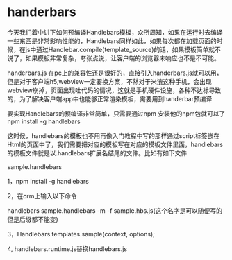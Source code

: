 # handerbars
<p>今天我们着中讲下如何预编译Handlebars模板，众所周知，如果在运行时去编译一些东西是非常影响性能的，Handlebars同样如此，如果每次都在加载页面的时候，在js中通过Handlebar.compile(template_source)的话，如果模板简单就不说了，如果模板非常复杂，夸张点说，让客户端的浏览器未响应也不是不可能。
<p>handerbars.js 在pc上的兼容性还是很好的，直接引入handerbars.js就可以用，但是对于客户端h5,webview一定要换方案，不然对于米渣这种手机，会出现webview崩掉，页面出现吐代码的情况，这就是手机硬件设施，各种不达标导致的，为了解决客户端app中也能够正常渲染模板，需要用到handerbar预编译
<p> 要实现Handlebars的预编译非常简单，只需要通过npm 安装他的npm包就可以了 npm install -g handlebars
<p> 这时候，handlebars的模板也不用再像入门教程中写的那样通过script标签嵌在Html的页面中了，我们需要把对应的模板写在对应的模板文件里面，handlebars的模板文件就是以.handlebars扩展名结尾的文件。比如有如下文件

sample.handlebars
<p> 1，npm install -g handlebars 
<p> 2，在crm上输入以下命令
<p> handlebars sample.handlebars -m -f  sample.hbs.js(这个名字是可以随便写的但是后缀都不能变)
<p> 3，Handlebars.templates.sample(context, options);
<p> 4, handlebars.runtime.js替换handlebars.js
